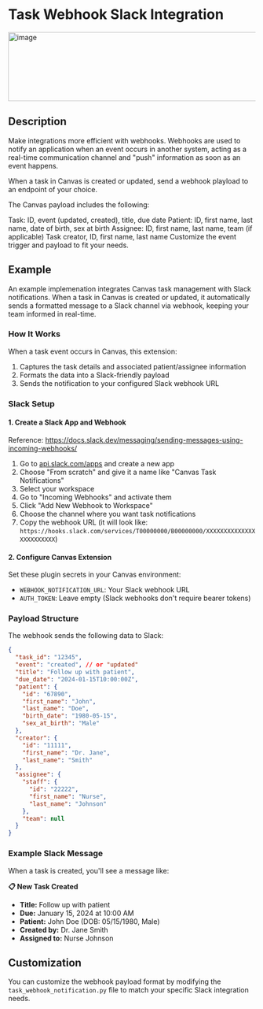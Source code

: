 # Task Webhook Slack Integration

<img width="546" height="140" alt="image" src="https://github.com/user-attachments/assets/d1d195ea-87e5-4584-90b2-1d90a64b8b7b" />


## Description
Make integrations more efficient with webhooks. Webhooks are used to notify an application when an event occurs in another system, acting as a real-time communication channel and "push" information as soon as an event happens.

When a task in Canvas is created or updated, send a webhook playload to an endpoint of your choice.

The Canvas payload includes the following:

Task: ID, event (updated, created), title, due date
Patient: ID, first name, last name, date of birth, sex at birth
Assignee: ID, first name, last name, team (if applicable)
Task creator, ID, first name, last name
Customize the event trigger and payload to fit your needs.

## Example
An example implemenation integrates Canvas task management with Slack notifications. When a task in Canvas is created or updated, it automatically sends a formatted message to a Slack channel via webhook, keeping your team informed in real-time.


### How It Works

When a task event occurs in Canvas, this extension:
1. Captures the task details and associated patient/assignee information
2. Formats the data into a Slack-friendly payload
3. Sends the notification to your configured Slack webhook URL

### Slack Setup

#### 1. Create a Slack App and Webhook
Reference: https://docs.slack.dev/messaging/sending-messages-using-incoming-webhooks/

1. Go to [api.slack.com/apps](https://api.slack.com/apps) and create a new app
2. Choose "From scratch" and give it a name like "Canvas Task Notifications"
3. Select your workspace
4. Go to "Incoming Webhooks" and activate them
5. Click "Add New Webhook to Workspace"
6. Choose the channel where you want task notifications
7. Copy the webhook URL (it will look like: `https://hooks.slack.com/services/T00000000/B00000000/XXXXXXXXXXXXXXXXXXXXXXXX`)

#### 2. Configure Canvas Extension

Set these plugin secrets in your Canvas environment:

- `WEBHOOK_NOTIFICATION_URL`: Your Slack webhook URL
- `AUTH_TOKEN`: Leave empty (Slack webhooks don't require bearer tokens)

### Payload Structure

The webhook sends the following data to Slack:

```json
{
  "task_id": "12345",
  "event": "created", // or "updated"
  "title": "Follow up with patient",
  "due_date": "2024-01-15T10:00:00Z",
  "patient": {
    "id": "67890",
    "first_name": "John",
    "last_name": "Doe",
    "birth_date": "1980-05-15",
    "sex_at_birth": "Male"
  },
  "creator": {
    "id": "11111",
    "first_name": "Dr. Jane",
    "last_name": "Smith"
  },
  "assignee": {
    "staff": {
      "id": "22222",
      "first_name": "Nurse",
      "last_name": "Johnson"
    },
    "team": null
  }
}
```

### Example Slack Message

When a task is created, you'll see a message like:

**📋 New Task Created**

- **Title:** Follow up with patient
- **Due:** January 15, 2024 at 10:00 AM
- **Patient:** John Doe (DOB: 05/15/1980, Male)
- **Created by:** Dr. Jane Smith
- **Assigned to:** Nurse Johnson

## Customization

You can customize the webhook payload format by modifying the `task_webhook_notification.py` file to match your specific Slack integration needs.